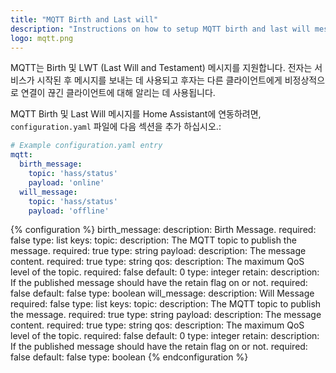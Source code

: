 ```yaml
---
title: "MQTT Birth and Last will"
description: "Instructions on how to setup MQTT birth and last will messages within Home Assistant."
logo: mqtt.png
---
```


MQTT는 Birth 및 LWT (Last Will and Testament) 메시지를 지원합니다. 전자는 서비스가 시작된 후 메시지를 보내는 데 사용되고 후자는 다른 클라이언트에게 비정상적으로 연결이 끊긴 클라이언트에 대해 알리는 데 사용됩니다.

MQTT Birth 및 Last Will 메시지를 Home Assistant에 연동하려면, `configuration.yaml` 파일에 다음 섹션을 추가 하십시오.:

```yaml
# Example configuration.yaml entry
mqtt:
  birth_message:
    topic: 'hass/status'
    payload: 'online'
  will_message:
    topic: 'hass/status'
    payload: 'offline'
```

{% configuration %}
birth_message:
  description: Birth Message.
  required: false
  type: list
  keys:
    topic:
      description: The MQTT topic to publish the message.
      required: true
      type: string
    payload:
      description: The message content.
      required: true
      type: string
    qos:
      description: The maximum QoS level of the topic.
      required: false
      default: 0
      type: integer
    retain:
      description: If the published message should have the retain flag on or not.
      required: false
      default: false
      type: boolean
will_message:
  description: Will Message
  required: false
  type: list
  keys:
    topic:
      description: The MQTT topic to publish the message.
      required: true
      type: string
    payload:
      description: The message content.
      required: true
      type: string
    qos:
      description: The maximum QoS level of the topic.
      required: false
      default: 0
      type: integer
    retain:
      description: If the published message should have the retain flag on or not.
      required: false
      default: false
      type: boolean
{% endconfiguration %}
